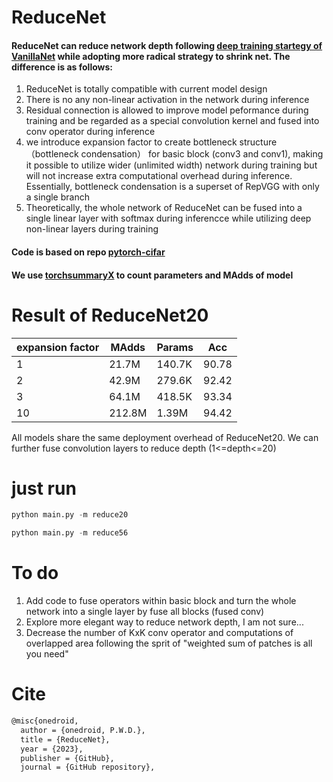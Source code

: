 # ReduceNet
####  ReduceNet can reduce network depth following [deep training startegy of VanillaNet](https://arxiv.org/abs/2305.12972) while adopting more radical strategy to shrink net. The difference is as follows:
1. ReduceNet is totally compatible with current model design
2. There is no any non-linear activation in the network during inference
3. Residual connection is allowed to improve model peformance during training and be regarded as a special convolution kernel and fused into conv operator during inference
4. we introduce expansion factor to create bottleneck structure （bottleneck condensation） for basic block (conv3 and conv1), making it possible to utilize wider (unlimited width) network during training but will not increase extra computational overhead during inference. Essentially, bottleneck condensation is a superset of RepVGG with only a single branch 
5. Theoretically, the whole network of ReduceNet can be fused into a single linear layer with softmax during inferencce while utilizing deep non-linear layers during training


#### Code is based on repo [pytorch-cifar](https://github.com/kuangliu/pytorch-cifar)

#### We use [torchsummaryX](https://github.com/nmhkahn/torchsummaryX) to count parameters and MAdds of model



# Result of ReduceNet20
| expansion factor | MAdds  | Params | Acc   |
|------------------|--------|--------|-------|
| 1                | 21.7M  | 140.7K | 90.78 |
| 2                | 42.9M  | 279.6K | 92.42 |
| 3                | 64.1M  | 418.5K | 93.34 |
| 10               | 212.8M | 1.39M  | 94.42 |

All models share the same deployment overhead of ReduceNet20. We can further fuse convolution layers to reduce depth (1<=depth<=20) 

# just run
```python
python main.py -m reduce20
```
```python
python main.py -m reduce56
```



# To do

1. Add code to fuse operators within basic block and turn the whole network into a single layer by fuse all blocks (fused conv)
2. Explore more elegant way to reduce network depth, I am not sure...
3. Decrease the number of KxK conv operator and computations of overlapped area following the sprit of "weighted sum of patches is all you need"

# Cite

```latex
@misc{onedroid,
  author = {onedroid, P.W.D.},
  title = {ReduceNet},
  year = {2023},
  publisher = {GitHub},
  journal = {GitHub repository},


```

